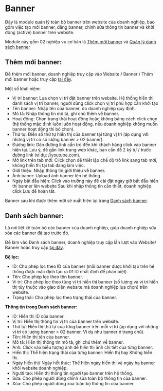 # Banner

Đây là module quản lý toàn bộ banner trên website của doanh nghiệp, bao gồm việc tạo mới banner, đăng banner, chỉnh sửa thông tin banner và khởi động (active) banner trên website.

Module này gồm 02 nghiệp vụ cơ bản là [Thêm mới banner](https://new.nhanh.vn/website/banner/index?tab=add) và [Quản lý danh sách banner](https://new.nhanh.vn/website/banner/index)

## Thêm mới banner:

Để thêm mới banner, doanh nghiệp truy cập vào Website / Banner / Thêm mới banner hoặc truy cập [tại đây](https://new.nhanh.vn/website/banner/index?tab=add).

Một số khái niệm:

- Vị trí banner: Lựa chọn vị trí đặt banner trên website. Hệ thống hiển thị danh sách vị trí banner, người dùng click chọn vị trí phù hợp cần khởi tạo
- Tên banner: Nhập tên của banner, do doanh nghiệp quy định.
- Mô tả: Nhập thông tin mô tả, ghi chú thêm về banner.
- Hoạt động: Chọn trạng thái hoạt động hoặc không bằng cách click chọn  (hệ thống mặc định luôn luôn hoạt động, nếu doanh nghiệp không muốn banner hoạt động thì bỏ chọn).
- Thứ tự: Điền số thứ tự hiển thị của banner tại từng vị trí (áp dụng với những vị trí có số lượng banner > 02 banner).
- Đường link: Dán đường link cần trỏ đến khi khách hàng click vào banner hiện tại. Lưu ý, để gắn link trang web khác, bạn cần để 2 ký tự / trước đường link (ví dụ: //youtube.com).
- Mở link trên tab mới: Click chọn   để thiết lập chế độ trỏ link sang tab mới, không hiển thị tại tab đang làm việc.
- Giới thiệu: Nhập thông tin giới thiệu về banner.
- Ảnh baner: Upload ảnh banner lên hệ thống.
- Ngày bắt đầu hiện: Click vào trường này để cài đặt ngày giờ bắt đầu hiển thị banner lên website
Sau khi nhập thông tin cần thiết, doanh nghiệp click Lưu để hoàn tất.

Banner sau khi được thêm mới sẽ xuất hiện tại trang [Danh sách banner](https://new.nhanh.vn/website/banner/index).

## Danh sách banner: 

Là nơi liệt kê toàn bộ các banner của doanh nghiệp, giúp doanh nghiệp sửa xóa các banner đã tạo trước đó.

Để làm vào Danh sách banner, doanh nghiệp truy cập lần lượt vào Website/ Banner hoặc truy cập [tại đây](https://new.nhanh.vn/website/banner/index).

**Bộ lọc:**

- ID: Cho phép lọc theo ID của banner (mỗi banner được khởi tạo trên hệ thống được mặc định tạo ra 01 ID nhất định để phân biệt).
- Tên: Cho phép lọc theo tên banner.
- Vị trí: Cho phép lọc theo từng vị trí hiển thị banner (số lượng và vị trí hiển thị tùy thuộc vào giao diện website mà doanh nghiệp lựa chọn) trên website.
- Trạng thái: Cho phép lọc theo trạng thái của banner.

**Thông tin trong Danh sách banner:**

- ID: Hiển thị ID của banner.
- Vị trí: Hiển thị thông tin vị trí của banner trên website.
- Thứ tự: Hiển thị thứ tự của từng banner trên mỗi vị trí (áp dụng với những vị trí có lượng banner > 02 banner. Ví dụ như banner ở trang chủ).
- Tên: Hiển thị tên của banner.
- Mô tả: Hiển thị thông tin mô tả, ghi chú thêm về banner.
- Ảnh: Click vào biểu tượng ảnh để hiển thị ảnh chi tiết của từng banner.
- Hiển thị: Thể hiện trạng thái của từng banner: Hiển thị hay Không hiển thị.
- Ngày hiển thị/ Ngày hết thúc: Thể hiện ngày hiển thị và ngày hạ banner khỏi website doanh nghiệp.
- Người tạo: Hiển thị thông tin người tạo banner trên hệ thống.
- Sửa: Cho phép người dùng chỉnh sửa toàn bộ thông tin của banner.
- Xóa: Cho phép người dùng xóa toàn bộ thông tin của banner.


